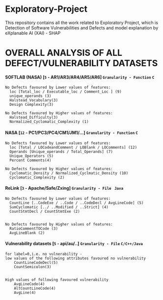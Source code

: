 # Exploratory-Project
This repository contains all the work related to Exploratory Project, which is Detection of Software Vulnerabilities and Defects and model explanation by eXplanable AI (XAI) - SHAP


# OVERALL ANALYSIS OF ALL DEFECT/VULNERABILITY DATASETS
  <!-- #### MORPH [`30` - PROMISE] `Granularity - Class ` `Java`
    No Bugs favoured by Lower values of features:
      cbo -[Coupling between Objects] (18)
      loc -[Lines of code] (14)
      amc -[Average Method Complexity] (14)
      wmc -[Weighted Method Complexity] (9)
      rfc -[Response For Class] (10)

    No Bugs favoured by Higher values of features:
      cam -[Cohesion Among Methods of a class] (21)
      lcom/lcom3 - [Lack of Cohesion of Methods] (11) -->

  #### SOFTLAB (NASA) [`5` - AR1/AR3/AR4/AR5/AR6] `Granularity - Function`  `C`
    No Defects favoured by Lower values of features:
      loc [Total_loc / Executable_loc / Comment_Loc ] (9)
      unique_operands (3)
      Halstead_Vocabulary(3)
      Design Complexity(3)

    No Defects favoured by Higher values of features:
      Halstead_Difficulty(3)
      Normalized_Cyclomatic_Complexity (1)

  #### NASA [`12` - PC1/PC3/PC4/CM1/JM1/...] `Granularity - Function`  `C`
    No Defects favoured by Lower values of features:
      loc [Total / LOCodeandComment / LOBlank / LOComments] (12)
      Operands [Unique_operands / Total_Operands] (7)
      Unique_Operators (5)
      Percent Comments(4)

    No Defects favoured by Higher values of features:
      Cyclomatic_Density / Normalized_Cyclmatic_Density (10)
      Cyclomatic_Complexity (2)
  
  <!-- #### AEEEM [`5` - Equinox/JDT/Lucene/ML/PDE] `Granularity - Class ` `Java`
    No Bugs favoured by Lower values of features:
      LinesAddedUntil/avgLinesAddedUntil (7)
      WeightedAgeWithRespectTo (3)
      numberofVersionsUntil (4)
      numberofAuthorsUntil (3)

    No Bugs favoured by Higher values of features:
      AgeWithRespectTo (4)
      LinesRemovedUntil / avgLinesRemovedUntil (3) -->

  #### ReLink [`3` - Apache/Safe/Zxing] `Granularity - File ` `Java`
    No Defects favoured by Lower values of features:
      CountLine [..CodeExe / ..Code / ..CodeDecl / AvgLineCode] (5)
      SumCyclomatic [../ ..Modified / ..Strict] (4)
      CountStmtDecl / CountStmtExe (2)


    No Defects favoured by Higher values of features:
      RatioCommentTOCode (3)
      AvgLineBlank (2)

  #### Vulnerability datasets [`5` - api/au/..] `Granularity - File` `C/C++/Java`

    for label=0,i.e. no vulnerability -
    low values of the following attributes favoured no vulnerability
        CountLineCodeDecl(5)
        CountSemicolon(3)


    High values of following favoured vulnerability
        AvgLineCode(4)
        AltCountLineCode(4)
        AvgLine(4)

